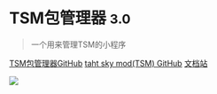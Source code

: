 <!-- _coverpage.md -->

# TSM包管理器 <small>3.0</small>

> 一个用来管理TSM的小程序

[TSM包管理器GitHub](https://github.com/yxsj245/TSMpackagemanager)
[taht sky mod(TSM) GitHub](https://github.com/XeTrinityz/ThatSkyMod)
[文档站](/README.md)

![](https://img.picui.cn/free/2024/10/13/670b30837dca9.png)